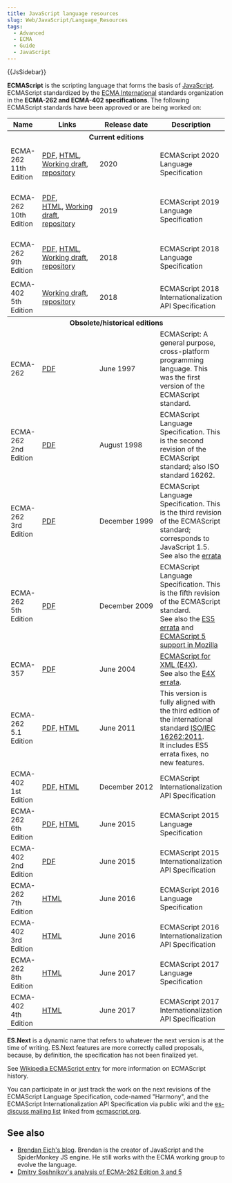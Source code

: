 ```yaml
---
title: JavaScript language resources
slug: Web/JavaScript/Language_Resources
tags:
  - Advanced
  - ECMA
  - Guide
  - JavaScript
---
```


{{JsSidebar}}

**ECMAScript** is the scripting language that forms the basis of [JavaScript](/en-US/docs/Web/JavaScript). ECMAScript standardized by the [ECMA International](https://www.ecma-international.org/) standards organization in the **ECMA-262 and ECMA-402 specifications**. The following ECMAScript standards have been approved or are being worked on:

<table class="standard-table">
  <tbody>
    <tr>
      <th>Name</th>
      <th>Links</th>
      <th>Release date</th>
      <th>Description</th>
    </tr>
    <tr>
      <th colspan="4">Current editions</th>
    </tr>
    <tr>
      <td>ECMA-262 11th Edition</td>
      <td>
        <p>
          <a
            href="https://www.ecma-international.org/publications/files/ECMA-ST/ECMA-262.pdf"
            >PDF</a
          >,
          <a href="https://ecma-international.org/ecma-262/11.0/index.html"
            >HTML</a
          >, <a href="https://tc39.github.io/ecma262/">Working draft</a>,
          <a href="https://github.com/tc39/ecma262">repository</a>
        </p>
      </td>
      <td>2020</td>
      <td>ECMAScript 2020 Language Specification</td>
    </tr>
    <tr>
      <td>ECMA-262 10th Edition</td>
      <td>
        <p>
          <a
            href="https://www.ecma-international.org/publications/files/ECMA-ST/ECMA-262.pdf"
            >PDF</a
          >,
          <a href="https://ecma-international.org/ecma-262/10.0/index.html"
            >HTML</a
          >, <a href="https://tc39.github.io/ecma262/">Working draft</a>,
          <a href="https://github.com/tc39/ecma262">repository</a>
        </p>
      </td>
      <td>2019</td>
      <td>ECMAScript 2019 Language Specification</td>
    </tr>
    <tr>
      <td>ECMA-262 9th Edition</td>
      <td>
        <p>
          <a
            href="http://ecma-international.org/publications/files/ECMA-ST/Ecma-262.pdf"
            >PDF</a
          >,
          <a href="http://ecma-international.org/ecma-262/9.0/index.html#Title"
            >HTML</a
          >, <br /><a href="https://tc39.github.io/ecma262/">Working draft</a>,
          <a href="https://github.com/tc39/ecma262">repository</a>
        </p>
      </td>
      <td>2018</td>
      <td>ECMAScript 2018 Language Specification</td>
    </tr>
    <tr>
      <td>ECMA-402 5th Edition</td>
      <td>
        <a href="https://tc39.github.io/ecma402/">Working draft</a>,
        <a href="https://github.com/tc39/ecma402">repository</a>
      </td>
      <td>2018</td>
      <td>ECMAScript 2018 Internationalization API Specification</td>
    </tr>
    <tr>
      <th colspan="4">Obsolete/historical editions</th>
    </tr>
    <tr>
      <td>ECMA-262</td>
      <td>
        <a
          href="https://www.ecma-international.org/publications/files/ECMA-ST-ARCH/ECMA-262,%201st%20edition,%20June%201997.pdf"
          >PDF</a
        >
      </td>
      <td>June 1997</td>
      <td>
        ECMAScript: A general purpose, cross-platform programming language. This
        was the first version of the ECMAScript standard.
      </td>
    </tr>
    <tr>
      <td>ECMA-262 2nd Edition</td>
      <td>
        <a
          href="https://www.ecma-international.org/publications/files/ECMA-ST-ARCH/ECMA-262,%202nd%20edition,%20August%201998.pdf"
          >PDF</a
        >
      </td>
      <td>August 1998</td>
      <td>
        ECMAScript Language Specification. This is the second revision of the
        ECMAScript standard; also ISO standard 16262.
      </td>
    </tr>
    <tr>
      <td>ECMA-262 3rd Edition</td>
      <td>
        <a
          href="https://www.ecma-international.org/publications/files/ECMA-ST-ARCH/ECMA-262,%203rd%20edition,%20December%201999.pdf"
          >PDF</a
        >
      </td>
      <td>December 1999</td>
      <td>
        ECMAScript Language Specification. This is the third revision of the
        ECMAScript standard; corresponds to JavaScript 1.5.<br />See also the
        <a href="https://www.mozilla.org/js/language/E262-3-errata.html"
          >errata</a
        >
      </td>
    </tr>
    <tr>
      <td>ECMA-262 5th Edition</td>
      <td>
        <a
          href="https://www.ecma-international.org/publications/files/ECMA-ST-ARCH/ECMA-262%205th%20edition%20December%202009.pdf"
          >PDF</a
        >
      </td>
      <td>December 2009</td>
      <td>
        ECMAScript Language Specification. This is the fifth revision of the
        ECMAScript standard.<br />See also the
        <a
          href="https://wiki.ecmascript.org/doku.php?id=es3.1:es3.1_proposal_working_draft"
          >ES5 errata</a
        >
        and
        <a
          href="/en-US/docs/JavaScript/ECMAScript_5_support_in_Mozilla"
          title="JavaScript/ECMAScript 5 support in Mozilla"
          >ECMAScript 5 support in Mozilla</a
        >
      </td>
    </tr>
    <tr>
      <td>ECMA-357</td>
      <td>
        <a
          href="https://www.ecma-international.org/publications/files/ECMA-ST-WITHDRAWN/ECMA-357,%201st%20edition,%20June%202004.pdf"
          >PDF</a
        >
      </td>
      <td>June 2004</td>
      <td>
        <a href="/en-US/docs/E4X">ECMAScript for XML (E4X)</a>.<br />See also
        the
        <a
          class="link-https"
          href="https://bugzilla.mozilla.org/attachment.cgi?id=169406"
          >E4X errata</a
        >.
      </td>
    </tr>
    <tr>
      <td>ECMA-262 5.1 Edition</td>
      <td>
        <a href="http://www.ecma-international.org/ecma-262/5.1/ECMA-262.pdf"
          >PDF</a
        >, <a href="https://www.ecma-international.org/ecma-262/5.1/">HTML</a>
      </td>
      <td>June 2011</td>
      <td>
        This version is fully aligned with the third edition of the
        international standard
        <a
          href="https://www.iso.org/iso/iso_catalogue/catalogue_tc/catalogue_detail.htm?csnumber=55755"
          >ISO/IEC 16262:2011</a
        >.<br />It includes ES5 errata fixes, no new features.
      </td>
    </tr>
    <tr>
      <td>ECMA-402 1st Edition</td>
      <td>
        <a href="https://ecma-international.org/ecma-402/1.0/ECMA-402.pdf"
          >PDF</a
        >,
        <a href="https://ecma-international.org/ecma-402/1.0/index.html"
          >HTML</a
        >
      </td>
      <td>December 2012</td>
      <td>ECMAScript Internationalization API Specification</td>
    </tr>
    <tr>
      <td>ECMA-262 6th Edition</td>
      <td>
        <a href="https://www.ecma-international.org/ecma-262/6.0/ECMA-262.pdf"
          >PDF</a
        >,
        <a href="https://www.ecma-international.org/ecma-262/6.0/index.html"
          >HTML</a
        >
      </td>
      <td>June 2015</td>
      <td>ECMAScript 2015 Language Specification</td>
    </tr>
    <tr>
      <td>ECMA-402 2nd Edition</td>
      <td>
        <a href="https://www.ecma-international.org/ecma-402/2.0/ECMA-402.pdf"
          >PDF</a
        >
      </td>
      <td>June 2015</td>
      <td>ECMAScript 2015 Internationalization API Specification</td>
    </tr>
    <tr>
      <td>ECMA-262 7th Edition</td>
      <td>
        <a href="https://www.ecma-international.org/ecma-262/7.0/">HTML</a>
      </td>
      <td>June 2016</td>
      <td>ECMAScript 2016 Language Specification</td>
    </tr>
    <tr>
      <td>ECMA-402 3rd Edition</td>
      <td>
        <a href="https://www.ecma-international.org/ecma-402/3.0/">HTML</a>
      </td>
      <td>June 2016</td>
      <td>ECMAScript 2016 Internationalization API Specification</td>
    </tr>
    <tr>
      <td>ECMA-262 8th Edition</td>
      <td>
        <a href="https://www.ecma-international.org/ecma-262/8.0/">HTML</a>
      </td>
      <td>June 2017</td>
      <td>ECMAScript 2017 Language Specification</td>
    </tr>
    <tr>
      <td>ECMA-402 4th Edition</td>
      <td>
        <a href="https://www.ecma-international.org/ecma-402/4.0/">HTML</a>
      </td>
      <td>June 2017</td>
      <td>ECMAScript 2017 Internationalization API Specification</td>
    </tr>
  </tbody>
</table>

**ES.Next** is a dynamic name that refers to whatever the next version is at the time of writing. ES.Next features are more correctly called proposals, because, by definition, the specification has not been finalized yet.

See [Wikipedia ECMAScript entry](https://en.wikipedia.org/wiki/ECMAScript) for more information on ECMAScript history.

You can participate in or just track the work on the next revisions of the ECMAScript Language Specification, code-named "Harmony", and the ECMAScript Internationalization API Specification via public wiki and the [es-discuss mailing list](https://mail.mozilla.org/listinfo/es-discuss) linked from [ecmascript.org](https://www.ecmascript.org/community.php).

## See also

- [Brendan Eich's blog](https://brendaneich.com/). Brendan is the creator of JavaScript and the SpiderMonkey JS engine. He still works with the ECMA working group to evolve the language.
- [Dmitry Soshnikov's analysis of ECMA-262 Edition 3 and 5](http://dmitrysoshnikov.com/)
